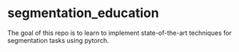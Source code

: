 # segmentation_education

The goal of this repo is to learn to implement state-of-the-art techniques for segmentation tasks using pytorch.

